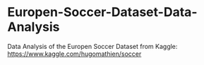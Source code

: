 # Europen-Soccer-Dataset-Data-Analysis

Data Analysis of the Europen Soccer Dataset from Kaggle: https://www.kaggle.com/hugomathien/soccer
